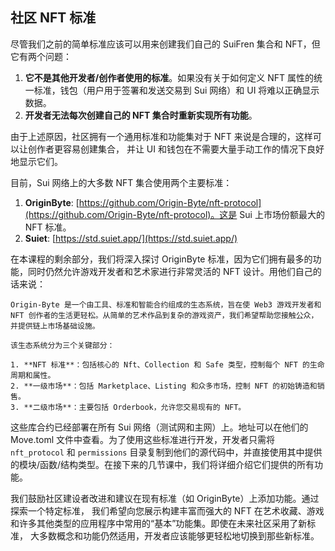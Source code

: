 ## 社区 NFT 标准

尽管我们之前的简单标准应该可以用来创建我们自己的 SuiFren 集合和 NFT，但它有两个问题：

1. **它不是其他开发者/创作者使用的标准**。如果没有关于如何定义 NFT 属性的统一标准，钱包（用户用于签署和发送交易到 Sui 网络）和 UI 将难以正确显示数据。
2. **开发者无法每次创建自己的 NFT 集合时重新实现所有功能**。

由于上述原因，社区拥有一个通用标准和功能集对于 NFT 来说是合理的，这样可以让创作者更容易创建集合，
并让 UI 和钱包在不需要大量手动工作的情况下良好地显示它们。

目前，Sui 网络上的大多数 NFT 集合使用两个主要标准：

1. **OriginByte**: [https://github.com/Origin-Byte/nft-protocol](https://github.com/Origin-Byte/nft-protocol)。这是 Sui 上市场份额最大的 NFT 标准。
2. **Suiet**: [https://std.suiet.app/](https://std.suiet.app/)

在本课程的剩余部分，我们将深入探讨 OriginByte 标准，因为它们拥有最多的功能，同时仍然允许游戏开发者和艺术家进行非常灵活的 NFT 设计。用他们自己的话来说：

```
Origin-Byte 是一个由工具、标准和智能合约组成的生态系统，旨在使 Web3 游戏开发者和 NFT 创作者的生活更轻松。从简单的艺术作品到复杂的游戏资产，我们希望帮助您接触公众，并提供链上市场基础设施。

该生态系统分为三个关键部分：

1. **NFT 标准**：包括核心的 Nft、Collection 和 Safe 类型，控制每个 NFT 的生命周期和属性。
2. **一级市场**：包括 Marketplace、Listing 和众多市场，控制 NFT 的初始铸造和销售。
3. **二级市场**：主要包括 Orderbook，允许您交易现有的 NFT。
```
这些库合约已经部署在所有 Sui 网络（测试网和主网）上。地址可以在他们的 Move.toml 文件中查看。为了使用这些标准进行开发，开发者只需将 `nft_protocol` 和 `permissions` 
目录复制到他们的源代码中，并直接使用其中提供的模块/函数/结构类型。在接下来的几节课中，我们将详细介绍它们提供的所有功能。

我们鼓励社区建设者改进和建议在现有标准（如 OriginByte）上添加功能。通过探索一个特定标准，
我们希望向您展示构建丰富而强大的 NFT 在艺术收藏、游戏和许多其他类型的应用程序中常用的“基本”功能集。即使在未来社区采用了新标准，
大多数概念和功能仍然适用，开发者应该能够更轻松地切换到那些新标准。